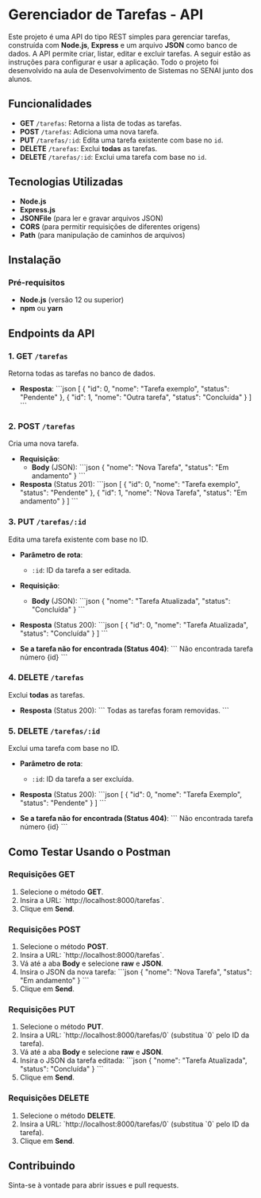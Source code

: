 
# Gerenciador de Tarefas - API

Este projeto é uma API do tipo REST simples para gerenciar tarefas, construída com **Node.js**, **Express** e um arquivo **JSON** como banco de dados. A API permite criar, listar, editar e excluir tarefas. A seguir estão as instruções para configurar e usar a aplicação. Todo o projeto foi desenvolvido na aula de Desenvolvimento de Sistemas no SENAI junto dos alunos.

## Funcionalidades

- **GET** `/tarefas`: Retorna a lista de todas as tarefas.
- **POST** `/tarefas`: Adiciona uma nova tarefa.
- **PUT** `/tarefas/:id`: Edita uma tarefa existente com base no `id`.
- **DELETE** `/tarefas`: Exclui **todas** as tarefas.
- **DELETE** `/tarefas/:id`: Exclui uma tarefa com base no `id`.

## Tecnologias Utilizadas

- **Node.js**
- **Express.js**
- **JSONFile** (para ler e gravar arquivos JSON)
- **CORS** (para permitir requisições de diferentes origens)
- **Path** (para manipulação de caminhos de arquivos)

## Instalação

### Pré-requisitos

- **Node.js** (versão 12 ou superior)
- **npm** ou **yarn**


## Endpoints da API

### 1. **GET** `/tarefas`

Retorna todas as tarefas no banco de dados.

- **Resposta**:
   \`\`\`json
   [
     {
       "id": 0,
       "nome": "Tarefa exemplo",
       "status": "Pendente"
     },
     {
       "id": 1,
       "nome": "Outra tarefa",
       "status": "Concluída"
     }
   ]
   \`\`\`

### 2. **POST** `/tarefas`

Cria uma nova tarefa.

- **Requisição**:
   - **Body** (JSON):
     \`\`\`json
     {
       "nome": "Nova Tarefa",
       "status": "Em andamento"
     }
     \`\`\`
- **Resposta** (Status 201):
   \`\`\`json
   [
     {
       "id": 0,
       "nome": "Tarefa exemplo",
       "status": "Pendente"
     },
     {
       "id": 1,
       "nome": "Nova Tarefa",
       "status": "Em andamento"
     }
   ]
   \`\`\`

### 3. **PUT** `/tarefas/:id`

Edita uma tarefa existente com base no ID.

- **Parâmetro de rota**:
   - `:id`: ID da tarefa a ser editada.
   
- **Requisição**:
   - **Body** (JSON):
     \`\`\`json
     {
       "nome": "Tarefa Atualizada",
       "status": "Concluída"
     }
     \`\`\`
     
- **Resposta** (Status 200):
   \`\`\`json
   [
     {
       "id": 0,
       "nome": "Tarefa Atualizada",
       "status": "Concluída"
     }
   ]
   \`\`\`

- **Se a tarefa não for encontrada (Status 404)**:
   \`\`\`
   Não encontrada tarefa número {id}
   \`\`\`

### 4. **DELETE** `/tarefas`

Exclui **todas** as tarefas.
   
- **Resposta** (Status 200):
   \`\`\`
   Todas as tarefas foram removidas.
   \`\`\`

### 5. **DELETE** `/tarefas/:id`

Exclui uma tarefa com base no ID.

- **Parâmetro de rota**:
   - `:id`: ID da tarefa a ser excluída.
   
- **Resposta** (Status 200):
   \`\`\`json
   [
     {
       "id": 0,
       "nome": "Tarefa Exemplo",
       "status": "Pendente"
     }
   ]
   \`\`\`

- **Se a tarefa não for encontrada (Status 404)**:
   \`\`\`
   Não encontrada tarefa número {id}
   \`\`\`


## Como Testar Usando o Postman

### Requisições **GET**
1. Selecione o método **GET**.
2. Insira a URL: \`http://localhost:8000/tarefas\`.
3. Clique em **Send**.

### Requisições **POST**
1. Selecione o método **POST**.
2. Insira a URL: \`http://localhost:8000/tarefas\`.
3. Vá até a aba **Body** e selecione **raw** e **JSON**.
4. Insira o JSON da nova tarefa:
   \`\`\`json
   {
       "nome": "Nova Tarefa",
       "status": "Em andamento"
   }
   \`\`\`
5. Clique em **Send**.

### Requisições **PUT**
1. Selecione o método **PUT**.
2. Insira a URL: \`http://localhost:8000/tarefas/0\` (substitua \`0\` pelo ID da tarefa).
3. Vá até a aba **Body** e selecione **raw** e **JSON**.
4. Insira o JSON da tarefa editada:
   \`\`\`json
   {
       "nome": "Tarefa Atualizada",
       "status": "Concluída"
   }
   \`\`\`
5. Clique em **Send**.

### Requisições **DELETE**
1. Selecione o método **DELETE**.
2. Insira a URL: \`http://localhost:8000/tarefas/0\` (substitua \`0\` pelo ID da tarefa).
3. Clique em **Send**.

## Contribuindo

Sinta-se à vontade para abrir issues e pull requests.
